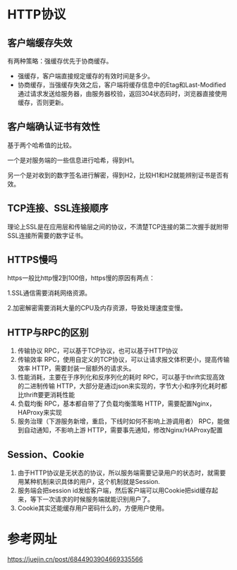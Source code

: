 # HTTP协议

## 客户端缓存失效

有两种策略：强缓存优先于协商缓存。

- 强缓存，客户端直接规定缓存的有效时间是多少。
- 协商缓存，当强缓存失效之后，客户端将缓存信息中的Etag和Last-Modified通过请求发送给服务器，由服务器校验，返回304状态码时，浏览器直接使用缓存，否则更新。

## 客户端确认证书有效性 

基于两个哈希值的比较。

一个是对服务端的一些信息进行哈希，得到H1。

另一个是对收到的数字签名进行解密，得到H2，比较H1和H2就能辨别证书是否有效。

## TCP连接、SSL连接顺序

理论上SSL是在应用层和传输层之间的协议，不清楚TCP连接的第二次握手就附带SSL连接所需要的数字证书。

## HTTPS慢吗  

https一般比http慢2到100倍，https慢的原因有两点：

1.SSL通信需要消耗网络资源。

2.加密解密需要消耗大量的CPU及内存资源，导致处理速度变慢。

## HTTP与RPC的区别

1. 传输协议
   RPC，可以基于TCP协议，也可以基于HTTP协议
2. 传输效率
   RPC，使⽤自定义的TCP协议，可以让请求报文体积更小，提高传输效率 
   HTTP，需要封装一层额外的请求头。
3. 性能消耗，主要在于序列化和反序列化的耗时
   RPC，可以基于thrift实现高效的二进制传输
   HTTP，大部分是通过json来实现的，字节大小和序列化耗时都比thrift要更消耗性能
4. 负载均衡
   RPC，基本都自带了了负载均衡策略
   HTTP，需要配置Nginx，HAProxy来实现
5. 服务治理（下游服务新增，重启，下线时如何不影响上游调用者）
   RPC，能做到自动通知，不影响上游
   HTTP，需要事先通知，修改Nginx/HAProxy配置



## Session、Cookie

1. 由于HTTP协议是无状态的协议，所以服务端需要记录用户的状态时，就需要用某种机制来识具体的用户，这个机制就是Session.
2. 服务端会把session id发给客户端，然后客户端可以用Cookie把sid缓存起来，等下一次请求的时候服务端就能识别用户了。
3. Cookie其实还能缓存用户密码什么的，方便用户使用。



# 参考网址

https://juejin.cn/post/6844903904669335566